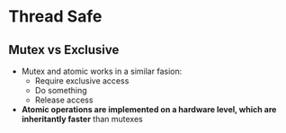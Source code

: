# Thread Safe

## Mutex vs Exclusive

- Mutex and atomic works in a similar fasion:
    - Require exclusive access
    - Do something
    - Release access
- **Atomic operations are implemented on a hardware level, which are
inheritantly faster** than mutexes